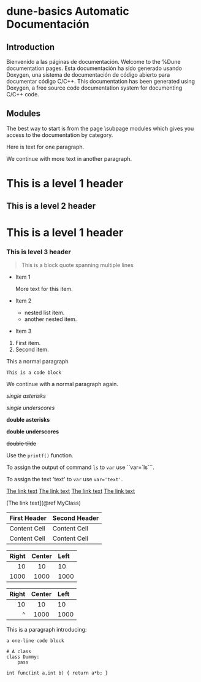 # dune-basics Automatic Documentación

## Introduction

Bienvenido a las páginas de documentación. Welcome to the %Dune documentation pages.
Esta documentación ha sido generado usando Doxygen, una sistema de documentación de código abierto para documentar código C/C++.
This documentation has been generated using Doxygen, a free source code documentation system for documenting C/C++ code.

## Modules

The best way to start is from the page \subpage modules which gives
you access to the documentation by category.

Here is text for one paragraph.

We continue with more text in another paragraph.

# This is a level 1 header

## This is a level 2 header

# This is a level 1 header

### This is level 3 header

> This is a block quote
> spanning multiple lines

- Item 1

  More text for this item.

- Item 2
  - nested list item.
  - another nested item.
- Item 3

1. First item.
2. Second item.

This a normal paragraph

    This is a code block

We continue with a normal paragraph again.

_single asterisks_

_single underscores_

**double asterisks**

**double underscores**

~~double tilde~~

Use the `printf()` function.

To assign the output of command `ls` to `var` use ``var=`ls```.

To assign the text 'text' to `var` use `var='text'`.

[The link text](http://example.net/)
[The link text](http://example.net/ "Link title")
[The link text](/relative/path/to/index.html "Link title")
[The link text](somefile.html)

[The link text](@ref MyClass)

[link name]: http://www.example.com "Optional title"

| First Header | Second Header |
| ------------ | ------------- |
| Content Cell | Content Cell  |
| Content Cell | Content Cell  |

| Right | Center | Left |
| ----: | :----: | :--- |
|    10 |   10   | 10   |
|  1000 |  1000  | 1000 |

| Right | Center | Left |
| ----: | :----: | :--- |
|    10 |   10   | 10   |
|     ^ |  1000  | 1000 |

This is a paragraph introducing:

```
a one-line code block
```

```{.py}
# A class
class Dummy:
    pass
```

```{.c}
int func(int a,int b) { return a*b; }
```
